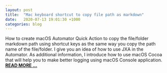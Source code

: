 ```yaml
---
layout: post
title:  "Mac keyboard shortcut to copy file path as markdown"
date:   2020-07-13 19:01:30 +1000
categories: blog
---
```

How to create macOS Automator Quick Action to copy the file/folder markdown path using shortcut keys as the same way you copy the path name of the file/folder. I give you an idea of how to use JXA in the Automator. As additional information, I introduce how to use macOS Cocoa that will help you to make better logging using macOS Console application. [**READ MORE ...**](https://ojitha.blogspot.com/2020/06/macos-quick-action-to-copy-markdown.html)
